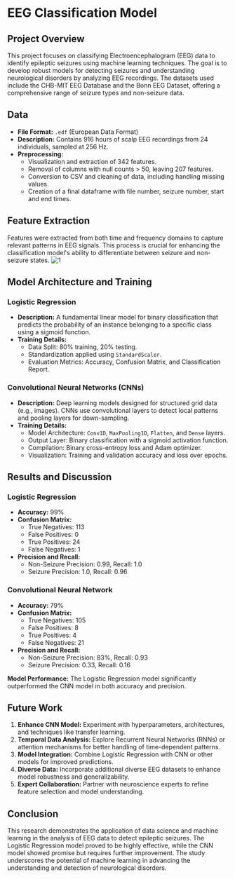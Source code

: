 # EEG Classification Model

## Project Overview

This project focuses on classifying Electroencephalogram (EEG) data to identify epileptic seizures using machine learning techniques. The goal is to develop robust models for detecting seizures and understanding neurological disorders by analyzing EEG recordings. The datasets used include the CHB-MIT EEG Database and the Bonn EEG Dataset, offering a comprehensive range of seizure types and non-seizure data.

## Data

- **File Format:** `.edf` (European Data Format)
- **Description:** Contains 916 hours of scalp EEG recordings from 24 individuals, sampled at 256 Hz.
- **Preprocessing:**
  - Visualization and extraction of 342 features.
  - Removal of columns with null counts > 50, leaving 207 features.
  - Conversion to CSV and cleaning of data, including handling missing values.
  - Creation of a final dataframe with file number, seizure number, start and end times.

## Feature Extraction

Features were extracted from both time and frequency domains to capture relevant patterns in EEG signals. This process is crucial for enhancing the classification model's ability to differentiate between seizure and non-seizure states.
![1](https://github.com/user-attachments/assets/d75f85f9-0b80-40be-8c16-ef29085882b6)


## Model Architecture and Training

### Logistic Regression

- **Description:** A fundamental linear model for binary classification that predicts the probability of an instance belonging to a specific class using a sigmoid function.
- **Training Details:**
  - Data Split: 80% training, 20% testing.
  - Standardization applied using `StandardScaler`.
  - Evaluation Metrics: Accuracy, Confusion Matrix, and Classification Report.

### Convolutional Neural Networks (CNNs)

- **Description:** Deep learning models designed for structured grid data (e.g., images). CNNs use convolutional layers to detect local patterns and pooling layers for down-sampling.
- **Training Details:**
  - Model Architecture: `Conv1D`, `MaxPooling1D`, `Flatten`, and `Dense` layers.
  - Output Layer: Binary classification with a sigmoid activation function.
  - Compilation: Binary cross-entropy loss and Adam optimizer.
  - Visualization: Training and validation accuracy and loss over epochs.

## Results and Discussion

### Logistic Regression

- **Accuracy:** 99%
- **Confusion Matrix:** 
  - True Negatives: 113
  - False Positives: 0
  - True Positives: 24
  - False Negatives: 1
- **Precision and Recall:** 
  - Non-Seizure Precision: 0.99, Recall: 1.0
  - Seizure Precision: 1.0, Recall: 0.96

### Convolutional Neural Network

- **Accuracy:** 79%
- **Confusion Matrix:**
  - True Negatives: 105
  - False Positives: 8
  - True Positives: 4
  - False Negatives: 21
- **Precision and Recall:**
  - Non-Seizure Precision: 83%, Recall: 0.93
  - Seizure Precision: 0.33, Recall: 0.16

**Model Performance:** The Logistic Regression model significantly outperformed the CNN model in both accuracy and precision.

## Future Work

1. **Enhance CNN Model:** Experiment with hyperparameters, architectures, and techniques like transfer learning.
2. **Temporal Data Analysis:** Explore Recurrent Neural Networks (RNNs) or attention mechanisms for better handling of time-dependent patterns.
3. **Model Integration:** Combine Logistic Regression with CNN or other models for improved predictions.
4. **Diverse Data:** Incorporate additional diverse EEG datasets to enhance model robustness and generalizability.
5. **Expert Collaboration:** Partner with neuroscience experts to refine feature selection and model understanding.

## Conclusion

This research demonstrates the application of data science and machine learning in the analysis of EEG data to detect epileptic seizures. The Logistic Regression model proved to be highly effective, while the CNN model showed promise but requires further improvement. The study underscores the potential of machine learning in advancing the understanding and detection of neurological disorders.


